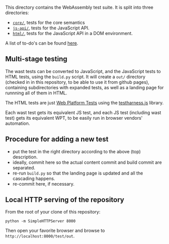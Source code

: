 This directory contains the WebAssembly test suite. It is split into three
directories:

* [`core/`](core/), tests for the core semantics
* [`js-api/`](js-api/), tests for the JavaScript API.
* [`html/`](html/), tests for the JavaScript API in a DOM environment.

A list of to-do's can be found [here](Todo.md).

## Multi-stage testing

The wast tests can be converted to JavaScript, and the JavaScript tests
to HTML tests, using the `build.py` script. It will create a `out/` directory
(checked in in this repository, to be able to use it from github pages),
containing subdirectories with expanded tests, as well as a landing page for
runnning all of them in HTML.

The HTML tests are just [Web Platform Tests](http://testthewebforward.org)
using the
[testharness.js](https://web-platform-tests.org/writing-tests/testharness-api.html)
library.

Each wast test gets its equivalent JS test, and each JS test (including wast
test) gets its equivalent WPT, to be easily run in browser vendors' automation.

## Procedure for adding a new test

- put the test in the right directory according to the above (top) description.
- ideally, commit here so the actual content commit and build commit are
  separated.
- re-run `build.py` so that the landing page is updated and all the cascading
  happens.
- re-commit here, if necessary.

## Local HTTP serving of the repository

From the root of your clone of this repository:

```
python -m SimpleHTTPServer 8000
```

Then open your favorite browser and browse to `http://localhost:8000/test/out`.
